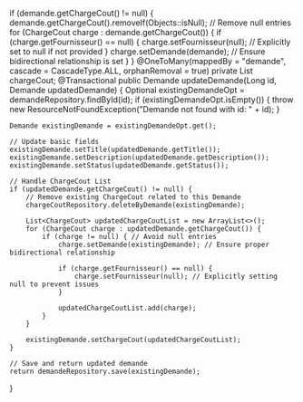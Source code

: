 if (demande.getChargeCout() != null) {
    demande.getChargeCout().removeIf(Objects::isNull); // Remove null entries
    for (ChargeCout charge : demande.getChargeCout()) {
        if (charge.getFournisseur() == null) {
            charge.setFournisseur(null); // Explicitly set to null if not provided
        }
        charge.setDemande(demande); // Ensure bidirectional relationship is set
    }
}
@OneToMany(mappedBy = "demande", cascade = CascadeType.ALL, orphanRemoval = true)
private List<ChargeCout> chargeCout;
@Transactional
public Demande updateDemande(Long id, Demande updatedDemande) {
    Optional<Demande> existingDemandeOpt = demandeRepository.findById(id);
    if (existingDemandeOpt.isEmpty()) {
        throw new ResourceNotFoundException("Demande not found with id: " + id);
    }

    Demande existingDemande = existingDemandeOpt.get();

    // Update basic fields
    existingDemande.setTitle(updatedDemande.getTitle());
    existingDemande.setDescription(updatedDemande.getDescription());
    existingDemande.setStatus(updatedDemande.getStatus());
    
    // Handle ChargeCout List
    if (updatedDemande.getChargeCout() != null) {
        // Remove existing ChargeCout related to this Demande
        chargeCoutRepository.deleteByDemande(existingDemande);

        List<ChargeCout> updatedChargeCoutList = new ArrayList<>();
        for (ChargeCout charge : updatedDemande.getChargeCout()) {
            if (charge != null) { // Avoid null entries
                charge.setDemande(existingDemande); // Ensure proper bidirectional relationship
                
                if (charge.getFournisseur() == null) {
                    charge.setFournisseur(null); // Explicitly setting null to prevent issues
                }
                
                updatedChargeCoutList.add(charge);
            }
        }

        existingDemande.setChargeCout(updatedChargeCoutList);
    }

    // Save and return updated demande
    return demandeRepository.save(existingDemande);
}
